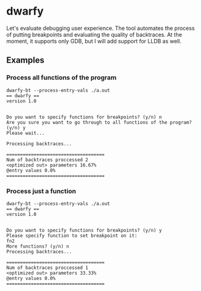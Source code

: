 # dwarfy

Let's evaluate debugging user experience.
The tool automates the process of putting breakpoints and evaluating the quality of backtraces. At the moment, it supports only GDB, but I will add support for LLDB as well.

## Examples

### Process all functions of the program

	dwarfy-bt --process-entry-vals ./a.out
	== dwarfy ==
	version 1.0


	Do you want to specify functions for breakpoints? (y/n) n
	Are you sure you want to go through to all functions of the program? (y/n) y
	Please wait...

	Processing backtraces...

	====================================
	Num of backtraces proccessed 2
	<optimized out> parameters 16.67%
	@entry values 0.0%
	====================================

### Process just a function

	dwarfy-bt --process-entry-vals ./a.out
	== dwarfy ==
	version 1.0


	Do you want to specify functions for breakpoints? (y/n) y
	Please specify function to set breakpoint on it:
	fn2
	More functions? (y/n) n
	Processing backtraces...

	====================================
	Num of backtraces proccessed 1
	<optimized out> parameters 33.33%
	@entry values 0.0%
	====================================
